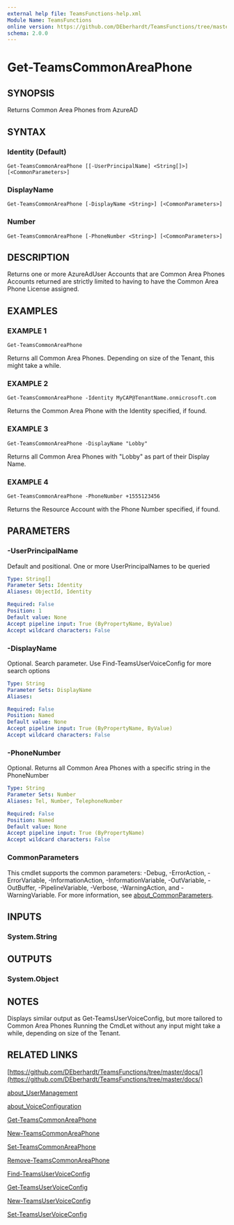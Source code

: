 ```yaml
---
external help file: TeamsFunctions-help.xml
Module Name: TeamsFunctions
online version: https://github.com/DEberhardt/TeamsFunctions/tree/master/docs/
schema: 2.0.0
---
```


# Get-TeamsCommonAreaPhone

## SYNOPSIS
Returns Common Area Phones from AzureAD

## SYNTAX

### Identity (Default)
```
Get-TeamsCommonAreaPhone [[-UserPrincipalName] <String[]>] [<CommonParameters>]
```

### DisplayName
```
Get-TeamsCommonAreaPhone [-DisplayName <String>] [<CommonParameters>]
```

### Number
```
Get-TeamsCommonAreaPhone [-PhoneNumber <String>] [<CommonParameters>]
```

## DESCRIPTION
Returns one or more AzureAdUser Accounts that are Common Area Phones
Accounts returned are strictly limited to having to have the Common Area Phone License assigned.

## EXAMPLES

### EXAMPLE 1
```
Get-TeamsCommonAreaPhone
```

Returns all Common Area Phones.
Depending on size of the Tenant, this might take a while.

### EXAMPLE 2
```
Get-TeamsCommonAreaPhone -Identity MyCAP@TenantName.onmicrosoft.com
```

Returns the Common Area Phone with the Identity specified, if found.

### EXAMPLE 3
```
Get-TeamsCommonAreaPhone -DisplayName "Lobby"
```

Returns all Common Area Phones with "Lobby" as part of their Display Name.

### EXAMPLE 4
```
Get-TeamsCommonAreaPhone -PhoneNumber +1555123456
```

Returns the Resource Account with the Phone Number specified, if found.

## PARAMETERS

### -UserPrincipalName
Default and positional.
One or more UserPrincipalNames to be queried

```yaml
Type: String[]
Parameter Sets: Identity
Aliases: ObjectId, Identity

Required: False
Position: 1
Default value: None
Accept pipeline input: True (ByPropertyName, ByValue)
Accept wildcard characters: False
```

### -DisplayName
Optional.
Search parameter.
Use Find-TeamsUserVoiceConfig for more search options

```yaml
Type: String
Parameter Sets: DisplayName
Aliases:

Required: False
Position: Named
Default value: None
Accept pipeline input: True (ByPropertyName, ByValue)
Accept wildcard characters: False
```

### -PhoneNumber
Optional.
Returns all Common Area Phones with a specific string in the PhoneNumber

```yaml
Type: String
Parameter Sets: Number
Aliases: Tel, Number, TelephoneNumber

Required: False
Position: Named
Default value: None
Accept pipeline input: True (ByPropertyName)
Accept wildcard characters: False
```

### CommonParameters
This cmdlet supports the common parameters: -Debug, -ErrorAction, -ErrorVariable, -InformationAction, -InformationVariable, -OutVariable, -OutBuffer, -PipelineVariable, -Verbose, -WarningAction, and -WarningVariable. For more information, see [about_CommonParameters](http://go.microsoft.com/fwlink/?LinkID=113216).

## INPUTS

### System.String
## OUTPUTS

### System.Object
## NOTES
Displays similar output as Get-TeamsUserVoiceConfig, but more tailored to Common Area Phones
Running the CmdLet without any input might take a while, depending on size of the Tenant.

## RELATED LINKS

[https://github.com/DEberhardt/TeamsFunctions/tree/master/docs/](https://github.com/DEberhardt/TeamsFunctions/tree/master/docs/)

[about_UserManagement]()

[about_VoiceConfiguration]()

[Get-TeamsCommonAreaPhone]()

[New-TeamsCommonAreaPhone]()

[Set-TeamsCommonAreaPhone]()

[Remove-TeamsCommonAreaPhone]()

[Find-TeamsUserVoiceConfig]()

[Get-TeamsUserVoiceConfig]()

[New-TeamsUserVoiceConfig]()

[Set-TeamsUserVoiceConfig]()

